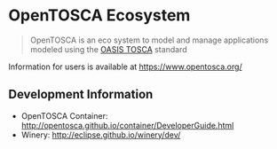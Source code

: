 # OpenTOSCA Ecosystem

> OpenTOSCA is an eco system to model and manage applications modeled using the [OASIS TOSCA](https://www.oasis-open.org/committees/tc_home.php?wg_abbrev=tosca) standard

Information for users is available at <https://www.opentosca.org/>

## Development Information

- OpenTOSCA Container: <http://opentosca.github.io/container/DeveloperGuide.html>
- Winery: <http://eclipse.github.io/winery/dev/>
